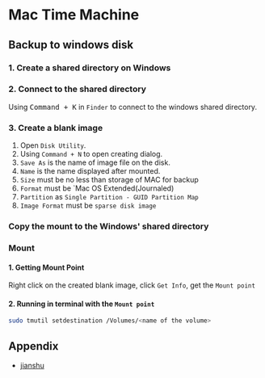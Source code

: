 # Mac Time Machine

## Backup to windows disk

### 1. Create a shared directory on Windows

### 2. Connect to the shared directory

Using <kbd>Command + K</kbd> in `Finder` to connect to the windows shared directory.

### 3. Create a blank image

1. Open `Disk Utility`.
2. Using `Command + N` to open creating dialog.
3. `Save As` is the name of image file on the disk.
4. `Name` is the name displayed after mounted.
5. `Size` must be no less than storage of MAC for backup
6. `Format` must be `Mac OS Extended(Journaled)
7. `Partition` as `Single Partition - GUID Partition Map`
8. `Image Format` must be `sparse disk image`

### Copy the mount to the Windows' shared directory

### Mount

#### 1. Getting Mount Point

Right click on the created blank image, click `Get Info`, get the `Mount point`

#### 2. Running in terminal with the `Mount point`

```bash
sudo tmutil setdestination /Volumes/<name of the volume>
```

## Appendix

- [jianshu](https://www.jianshu.com/p/388998fada12)